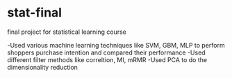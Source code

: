 # stat-final
final project for statistical learning course

-Used various machine learning techniques like SVM, GBM, MLP to perform shoppers purchase intention and compared their performance
-Used different filter methods like correltion, MI, mRMR
-Used PCA to do the dimensionality reduction
